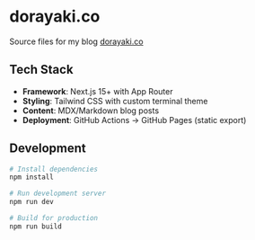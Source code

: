 # dorayaki.co

Source files for my blog [dorayaki.co](https://dorayaki.co)

## Tech Stack

- **Framework**: Next.js 15+ with App Router
- **Styling**: Tailwind CSS with custom terminal theme
- **Content**: MDX/Markdown blog posts
- **Deployment**: GitHub Actions → GitHub Pages (static export)

## Development

```bash
# Install dependencies
npm install

# Run development server
npm run dev

# Build for production
npm run build
```
